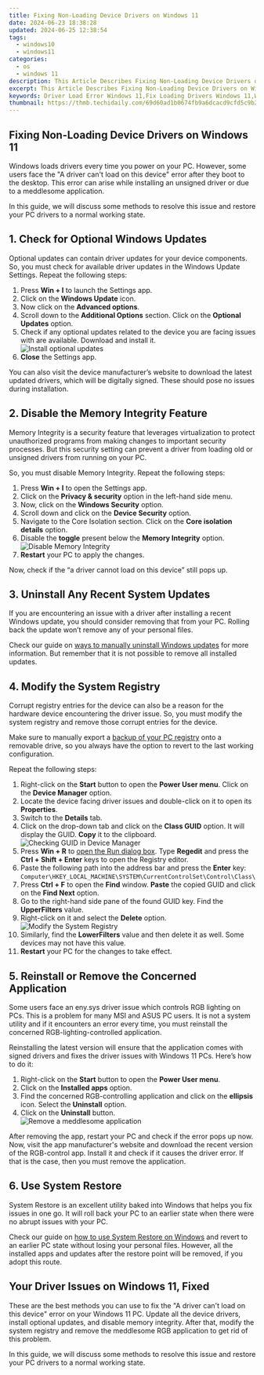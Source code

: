 ```yaml
---
title: Fixing Non-Loading Device Drivers on Windows 11
date: 2024-06-23 18:38:28
updated: 2024-06-25 12:38:54
tags:
  - windows10
  - windows11
categories:
  - os
  - windows 11
description: This Article Describes Fixing Non-Loading Device Drivers on Windows 11
excerpt: This Article Describes Fixing Non-Loading Device Drivers on Windows 11
keywords: Driver Load Error Windows 11,Fix Loading Drivers Windows 11,Windows 11 Driver Installation Help,Troubleshoot Device Driver Issue Win11,Resolve Non-Loading Drivers in Win11,Windows 11 Update Fails Driver,Reinstall Failed Windows 11 Drivers
thumbnail: https://thmb.techidaily.com/69d60ad1b0674fb9a6dcacd9cfd5c9b2973dbd0d026e48a10d4a2c1cd89022d5.jpg
---
```


## Fixing Non-Loading Device Drivers on Windows 11

 Windows loads drivers every time you power on your PC. However, some users face the "A driver can't load on this device" error after they boot to the desktop. This error can arise while installing an unsigned driver or due to a meddlesome application.

 In this guide, we will discuss some methods to resolve this issue and restore your PC drivers to a normal working state.

## 1\. Check for Optional Windows Updates

 Optional updates can contain driver updates for your device components. So, you must check for available driver updates in the Windows Update Settings. Repeat the following steps:

1. Press **Win + I** to launch the Settings app.
2. Click on the **Windows Update** icon.
3. Now click on the **Advanced options**.
4. Scroll down to the **Additional Options** section. Click on the **Optional Updates** option.
5. Check if any optional updates related to the device you are facing issues with are available. Download and install it.  
![Install optional updates](https://static1.makeuseofimages.com/wordpress/wp-content/uploads/2023/10/install-optional-updates.jpg)
6. **Close** the Settings app.

 You can also visit the device manufacturer’s website to download the latest updated drivers, which will be digitally signed. These should pose no issues during installation.

## 2\. Disable the Memory Integrity Feature

 Memory Integrity is a security feature that leverages virtualization to protect unauthorized programs from making changes to important security processes. But this security setting can prevent a driver from loading old or unsigned drivers from running on your PC.

 So, you must disable Memory Integrity. Repeat the following steps:

1. Press **Win + I** to open the Settings app.
2. Click on the **Privacy & security** option in the left-hand side menu.
3. Now, click on the **Windows Security** option.
4. Scroll down and click on the **Device Security** option.
5. Navigate to the Core Isolation section. Click on the **Core isolation details** option.
6. Disable the **toggle** present below the **Memory Integrity** option.  
![Disable Memory Integrity](https://static1.makeuseofimages.com/wordpress/wp-content/uploads/2023/10/disable-memory-integrity.jpg)
7. **Restart** your PC to apply the changes.

 Now, check if the “a driver cannot load on this device” still pops up.

## 3\. Uninstall Any Recent System Updates

 If you are encountering an issue with a driver after installing a recent Windows update, you should consider removing that from your PC. Rolling back the update won’t remove any of your personal files.

 Check our guide on [ways to manually uninstall Windows updates](https://www.makeuseof.com/manually-uninstall-windows-10-updates/) for more information. But remember that it is not possible to remove all installed updates.

## 4\. Modify the System Registry

 Corrupt registry entries for the device can also be a reason for the hardware device encountering the driver issue. So, you must modify the system registry and remove those corrupt entries for the device.

 Make sure to manually export a [backup of your PC registry](https://www.makeuseof.com/tag/backup-restore-windows-registry/) onto a removable drive, so you always have the option to revert to the last working configuration.

 Repeat the following steps:

1. Right-click on the **Start** button to open the **Power User menu**. Click on the **Device Manager** option.
2. Locate the device facing driver issues and double-click on it to open its **Properties**.
3. Switch to the **Details** tab.
4. Click on the drop-down tab and click on the **Class GUID** option. It will display the GUID. **Copy** it to the clipboard.  
![Checking GUID in Device Manager](https://static1.makeuseofimages.com/wordpress/wp-content/uploads/2023/10/checking-guid-in-device-manager.jpg)
5. Press **Win + R** to [open the Run dialog box](https://www.makeuseof.com/windows-open-run-command-dialog-box/). Type **Regedit** and press the **Ctrl + Shift + Enter** keys to open the Registry editor.
6. Paste the following path into the address bar and press the **Enter** key:  
`Computer\HKEY_LOCAL_MACHINE\SYSTEM\CurrentControlSet\Control\Class\`
7. Press **Ctrl + F** to open the **Find** window. **Paste** the copied GUID and click on the **Find Next** option.
8. Go to the right-hand side pane of the found GUID key. Find the **UpperFilters** value.
9. Right-click on it and select the **Delete** option.  
![Modify the System Registry](https://static1.makeuseofimages.com/wordpress/wp-content/uploads/2023/10/modify-the-system-registry.jpg)
10. Similarly, find the **LowerFilters** value and then delete it as well. Some devices may not have this value.
11. **Restart** your PC for the changes to take effect.

## 5\. Reinstall or Remove the Concerned Application

 Some users face an eny.sys driver issue which controls RGB lighting on PCs. This is a problem for many MSI and ASUS PC users. It is not a system utility and if it encounters an error every time, you must reinstall the concerned RGB-lighting-controlled application.

 Reinstalling the latest version will ensure that the application comes with signed drivers and fixes the driver issues with Windows 11 PCs. Here’s how to do it:

1. Right-click on the **Start** button to open the **Power User menu**.
2. Click on the **Installed apps** option.
3. Find the concerned RGB-controlling application and click on the **ellipsis** icon. Select the **Uninstall** option.
4. Click on the **Uninstall** button.  
![Remove a meddlesome application](https://static1.makeuseofimages.com/wordpress/wp-content/uploads/2023/10/remove-a-meddlesome-application.jpg)

 After removing the app, restart your PC and check if the error pops up now. Now, visit the app manufacturer's website and download the recent version of the RGB-control app. Install it and check if it causes the driver error. If that is the case, then you must remove the application.

## 6\. Use System Restore

 System Restore is an excellent utility baked into Windows that helps you fix issues in one go. It will roll back your PC to an earlier state when there were no abrupt issues with your PC.

 Check our guide on [how to use System Restore on Windows](https://www.makeuseof.com/use-system-restore-windows/) and revert to an earlier PC state without losing your personal files. However, all the installed apps and updates after the restore point will be removed, if you adopt this route.

## Your Driver Issues on Windows 11, Fixed

 These are the best methods you can use to fix the "A driver can't load on this device" error on your Windows 11 PC. Update all the device drivers, install optional updates, and disable memory integrity. After that, modify the system registry and remove the meddlesome RGB application to get rid of this problem.

 In this guide, we will discuss some methods to resolve this issue and restore your PC drivers to a normal working state.
